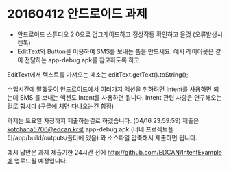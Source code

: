 # 20160412 안드로이드 과제

* 안드로이드 스튜디오 2.0으로 업그레이드하고 정상작동 확인하고 올것 (오류발생시 갠톡)
* EditText와 Button을 이용하여 SMS를 보내는 폼을 만드세요.
예시 레이아웃은 같이 전달하는 app-debug.apk를 참고하도록 하고

EditText에서 텍스트를 가져오는 메소는 editText.getText().toString();

수업시간에 말했듯이 안드로이드에서 여러가지 액션을 취하려면 Intent를 사용하면 되는데
SMS 를 보내는 액션도 Intent를 사용하면 됩니다.
Intent 관련 사항은 연구해오는걸로 합시다 (구글에 치면 다나오는건 함정)

과제는 토요일 자정까지 제출하는걸로 하겠습니다. (04/16 23:59:59)
제출은 kotohana5706@edcan.kr로 app-debug.apk (너네 프로젝트폴더/app/build/outputs/폴더에 있음)
와 소스파일 압축해서 제출하면 됩니다.

예시 답안은 과제 제출기한 24시간 전에 http://github.com/EDCAN/IntentExample에 업로드될 예정입니다.
